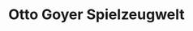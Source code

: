 ---
title: "Otto Goyer Spielzeugwelt"
url: /arendsee-altmark/otto-goyer-spielzeugwelt/
shop: Spielzeug
---